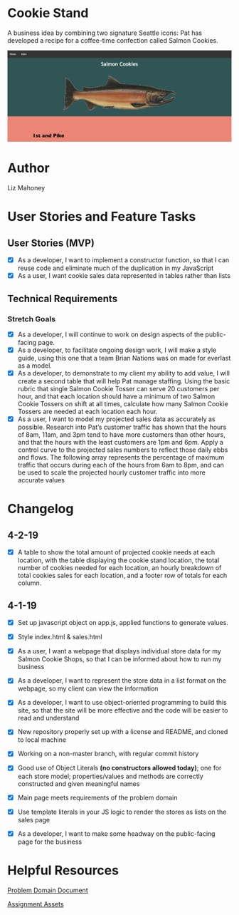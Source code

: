 # Cookie Stand

A business idea by combining two signature Seattle icons: Pat has developed a recipe for a coffee-time confection called Salmon Cookies.

![Homepage](/assets/homepage.png)


# Author

Liz Mahoney


# User Stories and Feature Tasks

## User Stories (MVP)

- [x] As a developer, I want to implement a constructor function, so that I can reuse code and eliminate much of the duplication in my JavaScript
- [x] As a user, I want cookie sales data represented in tables rather than lists

## Technical Requirements

### Stretch Goals
-[x] As a developer, I will continue to work on design aspects of the public-facing page.
-[x] As a developer, to facilitate ongoing design work, I will make a style guide, using this one that a team Brian Nations was on made for everlast as a model.
-[x] As a developer, to demonstrate to my client my ability to add value, I will create a second table that will help Pat manage staffing. Using the basic rubric that single Salmon Cookie Tosser can serve 20 customers per hour, and that each location should have a minimum of two Salmon Cookie Tossers on shift at all times, calculate how many Salmon Cookie Tossers are needed at each location each hour.
- [x] As a user, I want to model my projected sales data as accurately as possible. Research into Pat’s customer traffic has shown that the hours of 8am, 11am, and 3pm tend to have more customers than other hours, and that the hours with the least customers are 1pm and 6pm. Apply a control curve to the projected sales numbers to reflect those daily ebbs and flows. The following array represents the percentage of maximum traffic that occurs during each of the hours from 6am to 8pm, and can be used to scale the projected hourly customer traffic into more accurate values

# Changelog

## 4-2-19

- [x] A table to show the total amount of projected cookie needs at each location, with the table displaying the cookie stand location, the total number of cookies needed for each location, an hourly breakdown of total cookies sales for each location, and a footer row of totals for each column.

## 4-1-19

- [x] Set up javascript object on app.js, applied functions to generate values.
- [x] Style index.html & sales.html
- [x] As a user, I want a webpage that displays individual store data for my Salmon Cookie Shops, so that I can be informed about how to run my business
- [x] As a developer, I want to represent the store data in a list format on the webpage, so my client can view the information
- [x] As a developer, I want to use object-oriented programming to build this site, so that the site will be more effective and the code will be easier to read and understand

- [x] New repository properly set up with a license and README, and cloned to local machine
- [x] Working on a non-master branch, with regular commit history
- [x] Good use of Object Literals **(no constructors allowed today)**; one for each store model; properties/values and methods are correctly constructed and given meaningful names
- [x] Main page meets requirements of the problem domain
- [x] Use template literals in your JS logic to render the stores as lists on the sales page
- [x] As a developer, I want to make some headway on the public-facing page for the business


# Helpful Resources
[Problem Domain Document](./assets/support.md)

[Assignment Assets](./assets)